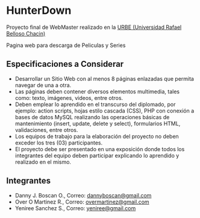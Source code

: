 # HunterDown

Proyecto final de WebMaster realizado en la [URBE (Universidad Rafael Belloso Chacin)](https://www.urbe.edu/index.jsp) 

Pagina web para descarga de Peliculas y Series

## Especificaciones a Considerar

* Desarrollar un Sitio Web con al menos 8 páginas enlazadas que permita navegar de una a otra.
* Las páginas deben contener diversos elementos multimedia, tales como: texto, imágenes, videos, entre otros.
* Deben emplear lo aprendido en el transcurso del diplomado, por ejemplo: action scripts, hojas estilo cascada (CSS), PHP con conexión a bases de datos MySQL realizando las operaciones básicas de mantenimiento (insert, update, delete y select), formularios HTML, validaciones, entre otros.
* Los equipos de trabajo para la elaboración del proyecto no deben exceder los tres (03) participantes.
* El proyecto debe ser presentado en una exposición donde todos los integrantes del equipo deben participar explicando lo aprendido y realizado en el mismo.


## Integrantes

* Danny J. Boscan O., Correo: [dannyboscan@gmail.com](https://mail.google.com/mail/?view=cm&amp;fs=1&amp;tf=1&amp;to=dannyboscan@gmail.com)
* Over O Martinez R., Correo: [overmartinez@gmail.com](https://mail.google.com/mail/?view=cm&amp;fs=1&amp;tf=1&amp;to=overmartinez@gmail.com)
* Yeniree Sanchez S., Correo: [yeniree@gmail.com](https://mail.google.com/mail/?view=cm&amp;fs=1&amp;tf=1&amp;to=yeniree@gmail.com)